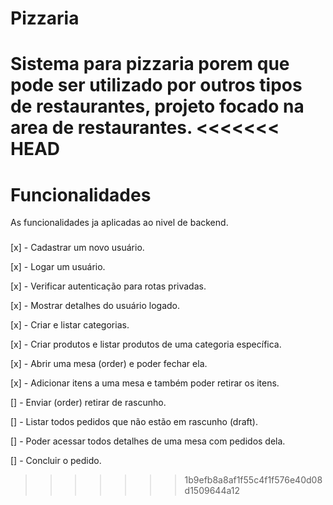 # Pizzaria
Sistema para pizzaria porem que pode ser utilizado por outros tipos de restaurantes, projeto focado na area de restaurantes.
<<<<<<< HEAD
=======
#
# Funcionalidades
As funcionalidades ja aplicadas ao nivel de backend.
###
[x] - Cadastrar um novo usuário.

[x] - Logar um usuário.

[x] - Verificar autenticação para rotas privadas.

[x] - Mostrar detalhes do usuário logado.

[x] - Criar e listar categorias.

[x] - Criar produtos e listar produtos de uma categoria específica.

[x] - Abrir uma mesa (order) e poder fechar ela.

[x] - Adicionar itens a uma mesa e também poder retirar os itens.

[]  - Enviar (order) retirar de rascunho.

[]  - Listar todos pedidos que não estão em rascunho (draft).

[]  - Poder acessar todos detalhes de uma mesa com pedidos dela.

[]  - Concluir o pedido.
>>>>>>> 1b9efb8a8af1f55c4f1f576e40d08d1509644a12
